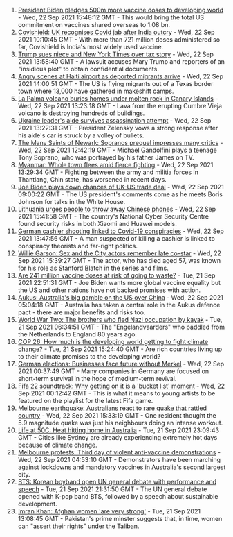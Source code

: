 1. [President Biden pledges 500m more vaccine doses to developing world](https://www.bbc.co.uk/news/world-us-canada-58654350?at_medium=RSS&at_campaign=KARANGA) - Wed, 22 Sep 2021 15:48:12 GMT - This would bring the total US commitment on vaccines shared overseas to 1.08 bn.
2. [Covishield: UK recognises Covid jab after India outcry](https://www.bbc.co.uk/news/world-asia-india-58647433?at_medium=RSS&at_campaign=KARANGA) - Wed, 22 Sep 2021 10:10:45 GMT - With more than 721 million doses administered so far, Covishield is India's most widely used vaccine.
3. [Trump sues niece and New York Times over tax story](https://www.bbc.co.uk/news/world-us-canada-58630492?at_medium=RSS&at_campaign=KARANGA) - Wed, 22 Sep 2021 13:58:40 GMT - A lawsuit accuses Mary Trump and reporters of an "insidious plot" to obtain confidential documents.
4. [Angry scenes at Haiti airport as deported migrants arrive](https://www.bbc.co.uk/news/world-latin-america-58650753?at_medium=RSS&at_campaign=KARANGA) - Wed, 22 Sep 2021 14:00:51 GMT - The US is flying migrants out of a Texas border town where 13,000 have gathered in makeshift camps.
5. [La Palma volcano buries homes under molten rock in Canary Islands](https://www.bbc.co.uk/news/world-europe-58653737?at_medium=RSS&at_campaign=KARANGA) - Wed, 22 Sep 2021 13:23:18 GMT - Lava from the erupting Cumbre Vieja volcano is destroying hundreds of buildings.
6. [Ukraine leader's aide survives assassination attempt](https://www.bbc.co.uk/news/world-europe-58649805?at_medium=RSS&at_campaign=KARANGA) - Wed, 22 Sep 2021 13:22:31 GMT - President Zelensky vows a strong response after his aide's car is struck by a volley of bullets.
7. [The Many Saints of Newark: Sopranos prequel impresses many critics](https://www.bbc.co.uk/news/entertainment-arts-58649988?at_medium=RSS&at_campaign=KARANGA) - Wed, 22 Sep 2021 12:42:19 GMT - Michael Gandolfini plays a teenage Tony Soprano, who was portrayed by his father James on TV.
8. [Myanmar: Whole town flees amid fierce fighting](https://www.bbc.co.uk/news/world-asia-58650762?at_medium=RSS&at_campaign=KARANGA) - Wed, 22 Sep 2021 13:29:34 GMT - Fighting between the army and militia forces in Thantlang, Chin state, has worsened in recent days.
9. [Joe Biden plays down chances of UK-US trade deal](https://www.bbc.co.uk/news/uk-politics-58646017?at_medium=RSS&at_campaign=KARANGA) - Wed, 22 Sep 2021 09:00:22 GMT - The US president's comments come as he meets Boris Johnson for talks in the White House.
10. [Lithuania urges people to throw away Chinese phones](https://www.bbc.co.uk/news/technology-58652249?at_medium=RSS&at_campaign=KARANGA) - Wed, 22 Sep 2021 15:41:58 GMT - The country's National Cyber Security Centre found security risks in both Xiaomi and Huawei models.
11. [German cashier shooting linked to Covid-19 conspiracies](https://www.bbc.co.uk/news/world-europe-58635103?at_medium=RSS&at_campaign=KARANGA) - Wed, 22 Sep 2021 13:47:56 GMT - A man suspected of killing a cashier is linked to conspiracy theorists and far-right politics.
12. [Willie Garson: Sex and the City actors remember late co-star](https://www.bbc.co.uk/news/world-us-canada-58647331?at_medium=RSS&at_campaign=KARANGA) - Wed, 22 Sep 2021 15:39:27 GMT - The actor, who has died aged 57, was known for his role as Stanford Blatch in the series and films.
13. [Are 241 million vaccine doses at risk of going to waste?](https://www.bbc.co.uk/news/world-us-canada-58640297?at_medium=RSS&at_campaign=KARANGA) - Tue, 21 Sep 2021 22:51:31 GMT - Joe Biden wants more global vaccine equality but the US and other nations have not backed promises with action.
14. [Aukus: Australia's big gamble on the US over China](https://www.bbc.co.uk/news/world-australia-58635393?at_medium=RSS&at_campaign=KARANGA) - Wed, 22 Sep 2021 05:04:18 GMT - Australia has taken a central role in the Aukus defence pact - there are major benefits and risks too.
15. [World War Two: The brothers who fled Nazi occupation by kayak](https://www.bbc.co.uk/news/uk-england-suffolk-57205877?at_medium=RSS&at_campaign=KARANGA) - Tue, 21 Sep 2021 06:34:51 GMT - The "Engelandvaarders" who paddled from the Netherlands to England 80 years ago.
16. [COP 26: How much is the developing world getting to fight climate change?](https://www.bbc.co.uk/news/57975275?at_medium=RSS&at_campaign=KARANGA) - Tue, 21 Sep 2021 15:24:40 GMT - Are rich countries living up to their climate promises to the developing world?
17. [German elections: Businesses face future without Merkel](https://www.bbc.co.uk/news/58632324?at_medium=RSS&at_campaign=KARANGA) - Wed, 22 Sep 2021 00:37:49 GMT - Many companies in Germany are focused on short-term survival in the hope of medium-term revival.
18. [Fifa 22 soundtrack: Why getting on it is a 'bucket list' moment](https://www.bbc.co.uk/news/newsbeat-58637447?at_medium=RSS&at_campaign=KARANGA) - Wed, 22 Sep 2021 00:12:42 GMT - This is what it means to young artists to be featured on the playlist for the latest Fifa game.
19. [Melbourne earthquake: Australians react to rare quake that rattled country](https://www.bbc.co.uk/news/world-australia-58655306?at_medium=RSS&at_campaign=KARANGA) - Wed, 22 Sep 2021 15:33:19 GMT - One resident thought the 5.9 magnitude quake was just his neighbours doing an intense workout.
20. [Life at 50C: Heat hitting home in Australia](https://www.bbc.co.uk/news/world-australia-58643237?at_medium=RSS&at_campaign=KARANGA) - Tue, 21 Sep 2021 23:09:43 GMT - Cities like Sydney are already experiencing extremely hot days because of climate change.
21. [Melbourne protests: Third day of violent anti-vaccine demonstrations](https://www.bbc.co.uk/news/world-australia-58647483?at_medium=RSS&at_campaign=KARANGA) - Wed, 22 Sep 2021 04:53:10 GMT - Demonstrators have been marching against lockdowns and mandatory vaccines in Australia's second largest city.
22. [BTS: Korean boyband open UN general debate with performance and speech](https://www.bbc.co.uk/news/world-58644982?at_medium=RSS&at_campaign=KARANGA) - Tue, 21 Sep 2021 21:31:50 GMT - The UN general debate opened with K-pop band BTS, followed by a speech about sustainable development.
23. [Imran Khan: Afghan women 'are very strong'](https://www.bbc.co.uk/news/world-asia-58636544?at_medium=RSS&at_campaign=KARANGA) - Tue, 21 Sep 2021 13:08:45 GMT - Pakistan's prime minster suggests that, in time, women can "assert their rights" under the Taliban.
